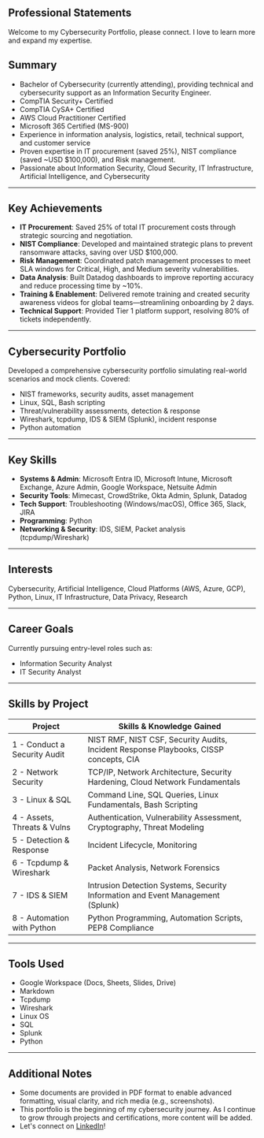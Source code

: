 ## Professional Statements
  
Welcome to my Cybersecurity Portfolio, please connect. I love to learn more and expand my expertise. 
## Summary

- Bachelor of Cybersecurity (currently attending), providing technical and cybersecurity support as an Information Security Engineer.  
- CompTIA Security+ Certified  
- CompTIA CySA+ Certified  
- AWS Cloud Practitioner Certified  
- Microsoft 365 Certified (MS-900)  
- Experience in information analysis, logistics, retail, technical support, and customer service  
- Proven expertise in IT procurement (saved 25%), NIST compliance (saved ~USD $100,000), and Risk management.  
- Passionate about Information Security, Cloud Security, IT Infrastructure, Artificial Intelligence, and Cybersecurity  

---

## Key Achievements

- **IT Procurement**: Saved 25% of total IT procurement costs through strategic sourcing and negotiation.  
- **NIST Compliance**: Developed and maintained strategic plans to prevent ransomware attacks, saving over USD $100,000.  
- **Risk Management**: Coordinated patch management processes to meet SLA windows for Critical, High, and Medium severity vulnerabilities.  
- **Data Analysis**: Built Datadog dashboards to improve reporting accuracy and reduce processing time by ~10%.  
- **Training & Enablement**: Delivered remote training and created security awareness videos for global teams—streamlining onboarding by 2 days.  
- **Technical Support**: Provided Tier 1 platform support, resolving 80% of tickets independently.  

---

## Cybersecurity Portfolio

Developed a comprehensive cybersecurity portfolio simulating real-world scenarios and mock clients. Covered:

- NIST frameworks, security audits, asset management  
- Linux, SQL, Bash scripting  
- Threat/vulnerability assessments, detection & response  
- Wireshark, tcpdump, IDS & SIEM (Splunk), incident response  
- Python automation  

---

## Key Skills

- **Systems & Admin**: Microsoft Entra ID, Microsoft Intune, Microsoft Exchange, Azure Admin, Google Workspace, Netsuite Admin  
- **Security Tools**: Mimecast, CrowdStrike, Okta Admin, Splunk, Datadog  
- **Tech Support**: Troubleshooting (Windows/macOS), Office 365, Slack, JIRA  
- **Programming**: Python  
- **Networking & Security**: IDS, SIEM, Packet analysis (tcpdump/Wireshark)  

---

## Interests

Cybersecurity, Artificial Intelligence, Cloud Platforms (AWS, Azure, GCP), Python, Linux, IT Infrastructure, Data Privacy, Research  

---

## Career Goals

Currently pursuing entry-level roles such as:

- Information Security Analyst  
- IT Security Analyst  

---

## Skills by Project

| Project                      | Skills & Knowledge Gained                                                                   |
|-----------------------------|----------------------------------------------------------------------------------------------|
| 1 - Conduct a Security Audit| NIST RMF, NIST CSF, Security Audits, Incident Response Playbooks, CISSP concepts, CIA        |
| 2 - Network Security        | TCP/IP, Network Architecture, Security Hardening, Cloud Network Fundamentals                 |
| 3 - Linux & SQL             | Command Line, SQL Queries, Linux Fundamentals, Bash Scripting                                |
| 4 - Assets, Threats & Vulns | Authentication, Vulnerability Assessment, Cryptography, Threat Modeling                      |
| 5 - Detection & Response    | Incident Lifecycle, Monitoring                                                                |
| 6 - Tcpdump & Wireshark     | Packet Analysis, Network Forensics                                                            |
| 7 - IDS & SIEM              | Intrusion Detection Systems, Security Information and Event Management (Splunk)              |
| 8 - Automation with Python  | Python Programming, Automation Scripts, PEP8 Compliance                                      |

---

## Tools Used

- Google Workspace (Docs, Sheets, Slides, Drive)  
- Markdown  
- Tcpdump  
- Wireshark  
- Linux OS  
- SQL  
- Splunk  
- Python  

---

## Additional Notes

- Some documents are provided in PDF format to enable advanced formatting, visual clarity, and rich media (e.g., screenshots).  
- This portfolio is the beginning of my cybersecurity journey. As I continue to grow through projects and certifications, more content will be added.  
- Let's connect on [LinkedIn](https://www.linkedin.com/in/roderickmcqueen)!

